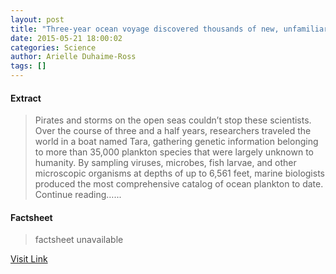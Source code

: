 ```yaml
---
layout: post
title: "Three-year ocean voyage discovered thousands of new, unfamiliar viruses"
date: 2015-05-21 18:00:02
categories: Science
author: Arielle Duhaime-Ross
tags: []
---
```



#### Extract
>Pirates and storms on the open seas couldn’t stop these scientists. Over the course of three and a half years, researchers traveled the world in a boat named Tara, gathering genetic information belonging to more than 35,000 plankton species that were largely unknown to humanity. By sampling viruses, microbes, fish larvae, and other microscopic organisms at depths of up to 6,561 feet, marine biologists produced the most comprehensive catalog of ocean plankton to date. Continue reading&hellip;...

#### Factsheet
>factsheet unavailable

[Visit Link](http://www.theverge.com/2015/5/21/8634331/plankton-ocean-virus-discovered-Tara)


